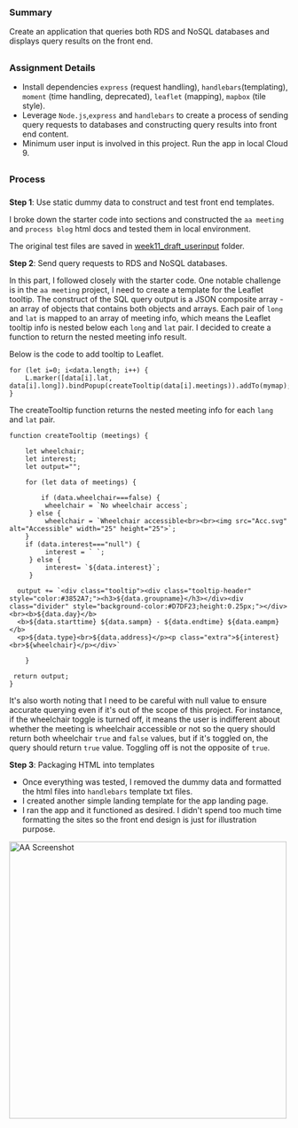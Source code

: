 ### Summary
Create an application that queries both RDS and NoSQL databases and displays query results on the front end.
##
### Assignment Details
- Install dependencies `express` (request handling), `handlebars`(templating), `moment` (time handling, deprecated), `leaflet` (mapping), `mapbox` (tile style). 
- Leverage `Node.js`,`express` and `handlebars` to create a process of sending query requests to databases and constructing query results into front end content.
- Minimum user input is involved in this project. Run the app in local Cloud 9. 


##
### Process
###
**Step 1**: Use static dummy data to construct and test front end templates. 

I broke down the starter code into sections and constructed the `aa meeting` and `process blog` html docs and tested them in local environment. 

The original test files are saved in [week11_draft_userinput]() folder.

**Step 2**: Send query requests to RDS and NoSQL databases.

In this part, I followed closely with the starter code. One notable challenge is in the `aa meeting` project, I need to create a template for the Leaflet tooltip. The construct of the SQL query output is a JSON composite array - an array of objects that contains both objects and arrays. Each pair of `long` and `lat` is mapped to an array of meeting info, which means the Leaflet tooltip info is nested below each `long` and `lat` pair.
I decided to create a function to return the nested meeting info result.

Below is the code to add tooltip to Leaflet.
```
for (let i=0; i<data.length; i++) {
    L.marker([data[i].lat, data[i].long]).bindPopup(createTooltip(data[i].meetings)).addTo(mymap);
}
```
The createTooltip function returns the nested meeting info for each `lang` and `lat` pair.

```
function createTooltip (meetings) {
    
    let wheelchair;
    let interest;
    let output="";
    
    for (let data of meetings) {
        
        if (data.wheelchair===false) {
         wheelchair = `No wheelchair access`;
     } else {
         wheelchair = `Wheelchair accessible<br><br><img src="Acc.svg" alt="Accessible" width="25" height="25">`;
    }
    if (data.interest==="null") {
         interest = ` `;
     } else {
         interest= `${data.interest}`;
     }     
         
  output += `<div class="tooltip"><div class="tooltip-header" style="color:#3852A7;"><h3>${data.groupname}</h3></div><div class="divider" style="background-color:#D7DF23;height:0.25px;"></div><br><b>${data.day}</b>
  <b>${data.starttime} ${data.sampm} - ${data.endtime} ${data.eampm}</b>
  <p>${data.type}<br>${data.address}</p><p class="extra">${interest}<br>${wheelchair}</p></div>`
        
    }
    
 return output;
}
```

It's also worth noting that I need to be careful with null value to ensure accurate querying even if it's out of the scope of this project. For instance, if the wheelchair toggle is turned off, it means the user is indifferent about whether the meeting is wheelchair accessible or not so the query should return both wheelchair `true` and `false` values, but if it's toggled on, the query should return `true` value. Toggling off is not the opposite of `true`.


**Step 3**: Packaging HTML into templates
- Once everything was tested, I removed the dummy data and formatted the html files into `handlebars` template txt files.
- I created another simple landing template for the app landing page.
- I ran the app and it functioned as desired. I didn't spend too much time formatting the sites so the front end design is just for illustration purpose.

<img src="./aa_screenshot.png" width="500" alt="AA Screenshot">
<img src="./blog_screenshot.png" width="500" alt="Blog Screenshot>